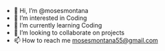 - 👋 Hi, I’m @mosesmontana
- 👀 I’m interested in Coding
- 🌱 I’m currently learning Coding
- 💞️ I’m looking to collaborate on projects
- 📫 How to reach me mosesmontana55@gmail.com 

<!---
mosesmontana/mosesmontana is a ✨ special ✨ repository because its `README.md` (this file) appears on your GitHub profile.
You can click the Preview link to take a look at your changes.
--->
